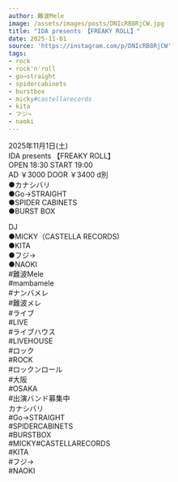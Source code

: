 ```yaml
---
author: 難波Mele
image: /assets/images/posts/DNIcRB8RjCW.jpg
title: "IDA presents 【FREAKY ROLL】"
date: 2025-11-01
source: 'https://instagram.com/p/DNIcRB8RjCW'
tags:
- rock
- rock'n'roll
- go→straight
- spidercabinets
- burstbox
- micky#castellarecords
- kita
- フジ→
- naoki
---
```

2025年11月1日(土)<br>
IDA presents 【FREAKY ROLL】<br>
OPEN 18:30 START 19:00<br>
AD ￥3000 DOOR ￥3400 d別<br>
●カナシバリ<br>
●Go→STRAIGHT<br>
●SPIDER CABINETS<br>
●BURST BOX

DJ<br>
●MICKY（CASTELLA RECORDS)<br>
●KITA<br>
●フジ→<br>
●NAOKI<br>
#難波Mele<br>
#mambamele<br>
#ナンバメレ<br>
#難波メレ<br>
#ライブ<br>
#LIVE<br>
#ライブハウス<br>
#LIVEHOUSE<br>
#ロック<br>
#ROCK<br>
#ロックンロール<br>
#大阪<br>
#OSAKA<br>
#出演バンド募集中<br>
カナシバリ<br>
#Go→STRAIGHT<br>
#SPIDERCABINETS<br>
#BURSTBOX<br>
#MICKY#CASTELLARECORDS<br>
#KITA<br>
#フジ→<br>
#NAOKI